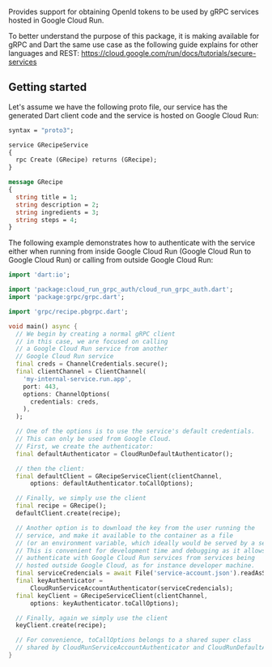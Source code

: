Provides support for obtaining OpenId tokens to be used by gRPC services hosted in Google Cloud Run.

To better understand the purpose of this package, it is making available for gRPC and Dart the same use case as the following guide explains for other languages and REST: 
https://cloud.google.com/run/docs/tutorials/secure-services

## Getting started

Let's assume we have the following proto file, our service has the generated Dart client code and the service is hosted on Google Cloud Run:

```protobuf
syntax = "proto3";

service GRecipeService
{
  rpc Create (GRecipe) returns (GRecipe);
}

message GRecipe
{
  string title = 1;
  string description = 2;
  string ingredients = 3;
  string steps = 4;
}   
```

The following example demonstrates how to authenticate with the service either when running from inside Google Cloud Run (Google Cloud Run to Google Cloud Run) or calling from outside Google Cloud Run:

```dart
import 'dart:io';

import 'package:cloud_run_grpc_auth/cloud_run_grpc_auth.dart';
import 'package:grpc/grpc.dart';

import 'grpc/recipe.pbgrpc.dart';

void main() async {
  // We begin by creating a normal gRPC client
  // in this case, we are focused on calling
  // a Google Cloud Run service from another
  // Google Cloud Run service
  final creds = ChannelCredentials.secure();
  final clientChannel = ClientChannel(
    'my-internal-service.run.app',
    port: 443,
    options: ChannelOptions(
      credentials: creds,
    ),
  );

  // One of the options is to use the service's default credentials.
  // This can only be used from Google Cloud.
  // First, we create the authenticator:
  final defaultAuthenticator = CloudRunDefaultAuthenticator();

  // then the client:
  final defaultClient = GRecipeServiceClient(clientChannel,
      options: defaultAuthenticator.toCallOptions);

  // Finally, we simply use the client
  final recipe = GRecipe();
  defaultClient.create(recipe);

  // Another option is to download the key from the user running the
  // service, and make it available to the container as a file
  // (or an environment variable, which ideally would be served by a secret)
  // This is convenient for development time and debugging as it allows to
  // authenticate with Google Cloud Run services from services being
  // hosted outside Google Cloud, as for instance developer machine.
  final serviceCredencials = await File('service-account.json').readAsString();
  final keyAuthenticator =
      CloudRunServiceAccountAuthenticator(serviceCredencials);
  final keyClient = GRecipeServiceClient(clientChannel,
      options: keyAuthenticator.toCallOptions);

  // Finally, again we simply use the client
  keyClient.create(recipe);

  // For convenience, toCallOptions belongs to a shared super class
  // shared by CloudRunServiceAccountAuthenticator and CloudRunDefaultAuthenticator.
}
```